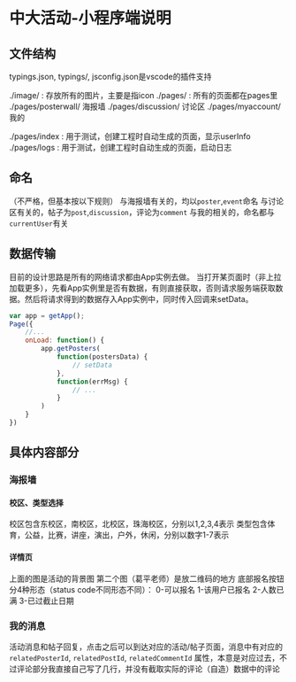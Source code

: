 # 中大活动-小程序端说明

## 文件结构
typings.json, typings/, jsconfig.json是vscode的插件支持

./image/ : 存放所有的图片，主要是指icon
./pages/ : 所有的页面都在pages里
./pages/posterwall/ 海报墙
./pages/discussion/ 讨论区
./pages/myaccount/ 我的

./pages/index : 用于测试，创建工程时自动生成的页面，显示userInfo
./pages/logs : 用于测试，创建工程时自动生成的页面，启动日志

## 命名
（不严格，但基本按以下规则）
与海报墙有关的，均以`poster`,`event`命名
与讨论区有关的，帖子为`post`,`discussion`，评论为`comment`
与我的相关的，命名都与`currentUser`有关

## 数据传输
目前的设计思路是所有的网络请求都由App实例去做。
当打开某页面时（非上拉加载更多），先看App实例里是否有数据，有则直接获取，否则请求服务端获取数据。然后将请求得到的数据存入App实例中，同时传入回调来setData。
```javascript
var app = getApp();
Page({
	//...
	onLoad: function() {
		app.getPosters(
			function(postersData) {
				// setData
			},
			function(errMsg) {
				// ...
			}
		)
	}
})
```

## 具体内容部分
### 海报墙
#### 校区、类型选择
校区包含东校区，南校区，北校区，珠海校区，分别以1,2,3,4表示
类型包含体育，公益，比赛，讲座，演出，户外，休闲，分别以数字1-7表示

#### 详情页
上面的图是活动的背景图
第二个图（葛平老师）是放二维码的地方
底部报名按钮分4种形态（status code不同形态不同）： 0-可以报名 1-该用户已报名 2-人数已满 3-已过截止日期

### 我的消息
活动消息和帖子回复，点击之后可以到达对应的活动/帖子页面，消息中有对应的`relatedPosterId`, `relatedPostId`, `relatedCommentId` 属性，本意是对应过去，不过评论部分我直接自己写了几行，并没有截取实际的评论（自造）数据中的评论

